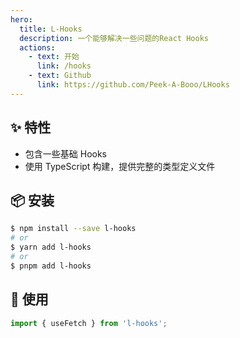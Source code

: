 ```yaml
---
hero:
  title: L-Hooks
  description: 一个能够解决一些问题的React Hooks
  actions:
    - text: 开始
      link: /hooks
    - text: Github
      link: https://github.com/Peek-A-Booo/LHooks
---
```


## ✨ 特性

- 包含一些基础 Hooks
- 使用 TypeScript 构建，提供完整的类型定义文件

## 📦 安装

```bash
$ npm install --save l-hooks
# or
$ yarn add l-hooks
# or
$ pnpm add l-hooks
```

## 🔨 使用

```js
import { useFetch } from 'l-hooks';
```

